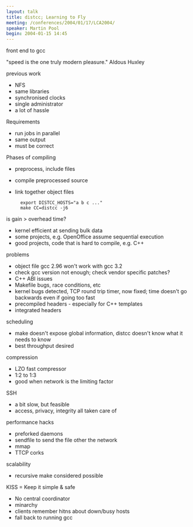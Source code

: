 ```yaml
---
layout: talk
title: distcc; Learning to Fly
meeting: /conferences/2004/01/17/LCA2004/
speaker: Martin Pool
begin: 2004-01-15 14:45
---
```

front end to gcc

"speed is the one truly modern pleasure." Aldous Huxley

previous work

* NFS
* same libraries
* synchronised clocks
* single administrator
* a lot of hassle

Requirements

* run jobs in parallel
* same output
* must be correct

Phases of compiling

* preprocess, include files
* compile preprocessed source
* link together object files

        export DISTCC_HOSTS="a b c ..."
        make CC=distcc -j6

is gain > overhead time?

* kernel efficient at sending bulk data
* some projects, e.g. OpenOffice assume sequential execution
* good projects, code that is hard to compile, e.g. C++

problems

* object file gcc 2.96 won't work with gcc 3.2
* check gcc version not enough; check vendor specific patches?
* C++ ABI issues
* Makefile bugs, race conditions, etc
* kernel bugs detected, TCP round trip timer, now fixed; time doesn't go backwards even if going too fast
* precompiled headers - especially for C++ templates
* integrated headers

scheduling

* make doesn't expose global information, distcc doesn't know what it needs to know
* best throughput desired

compression

* LZO fast compressor
* 1:2 to 1:3
* good when network is the limiting factor

SSH

* a bit slow, but feasible
* access, privacy, integrity all taken care of

performance hacks

* preforked daemons
* sendfile to send the file other the network
* mmap
* TTCP corks

scalability

* recursive make considered possible

KISS = Keep it simple & safe

* No central coordinator
* minarchy
* clients remember hitns about down/busy hosts
* fall back to running gcc
